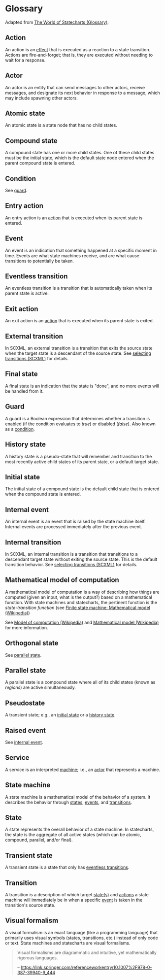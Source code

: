 # Glossary

Adapted from [The World of Statecharts (Glossary)](https://statecharts.dev/glossary/).

## Action

An action is an [effect](../guides/effects.md) that is executed as a reaction to a state transition. Actions are fire-and-forget; that is, they are executed without needing to wait for a response.

## Actor

An actor is an entity that can send messages to other actors, receive messages, and designate its next behavior in response to a message, which may include spawning other actors.

## Atomic state

An atomic state is a state node that has no child states.

## Compound state

A compound state has one or more child states. One of these child states must be the initial state, which is the default state node entered when the parent compound state is entered.

## Condition

See [guard](#guard).

## Entry action

An entry action is an [action](#action) that is executed when its parent state is entered.

## Event

An event is an indication that something happened at a specific moment in time. Events are what state machines receive, and are what cause transitions to potentially be taken.

## Eventless transition

An eventless transition is a transition that is automatically taken when its parent state is active.

## Exit action

An exit action is an [action](#action) that is executed when its parent state is exited.

## External transition

In SCXML, an external transition is a transition that exits the source state when the target state is a descendant of the source state. See [selecting transitions (SCXML)](https://www.w3.org/TR/scxml/#SelectingTransitions) for details.

## Final state

A final state is an indication that the state is "done", and no more events will be handled from it.

## Guard

A guard is a Boolean expression that determines whether a transition is enabled (if the condition evaluates to _true_) or disabled (_false_). Also known as a [condition](#condition).

## History state

A history state is a pseudo-state that will remember and transition to the most recently active child states of its parent state, or a default target state.

## Initial state

The initial state of a compound state is the default child state that is entered when the compound state is entered.

## Internal event

An internal event is an event that is raised by the state machine itself. Internal events are processed immediately after the previous event.

## Internal transition

In SCXML, an internal transition is a transition that transitions to a descendant target state without exiting the source state. This is the default transition behavior. See [selecting transitions (SCXML)](https://www.w3.org/TR/scxml/#SelectingTransitions) for details.

## Mathematical model of computation

A mathematical model of computation is a way of describing how things are computed (given an input, what is the output?) based on a mathematical function. With state machines and statecharts, the pertinent function is the _state-transition function_ (see [Finite state machine: Mathematical model (Wikipedia)](https://en.wikipedia.org/wiki/Finite-state_machine#Mathematical_model))

See [Model of computation (Wikipedia)](https://en.wikipedia.org/wiki/Model_of_computation) and [Mathematical model (Wikipedia)](https://en.wikipedia.org/wiki/Mathematical_model) for more information.

## Orthogonal state

See [parallel state](#parallel-state).

## Parallel state

A parallel state is a compound state where all of its child states (known as _regions_) are active simultaneously.

## Pseudostate

A transient state; e.g., an [initial state](#initial-state) or a [history state](#history-state).

## Raised event

See [internal event](#internal-event).

## Service

A service is an interpreted [machine](#state-machine); i.e., an [actor](#actor) that represents a machine.

## State machine

A state machine is a mathematical model of the behavior of a system. It describes the behavior through [states](#state), [events](#event), and [transitions](#transition).

## State

A state represents the overall behavior of a state machine. In statecharts, the state is the aggregate of all active states (which can be atomic, compound, parallel, and/or final).

## Transient state

A transient state is a state that only has [eventless transitions](#eventless-transition).

## Transition

A transition is a description of which target [state(s)](#state) and [actions](#action) a state machine will immediately be in when a specific [event](#event) is taken in the transition's source state.

## Visual formalism

A visual formalism is an exact language (like a programming language) that primarily uses visual symbols (states, transitions, etc.) instead of only code or text. State machines and statecharts are visual formalisms.

> Visual formalisms are diagrammatic and intuitive, yet mathematically rigorous languages.
>
> – https://link.springer.com/referenceworkentry/10.1007%2F978-0-387-39940-9_444

